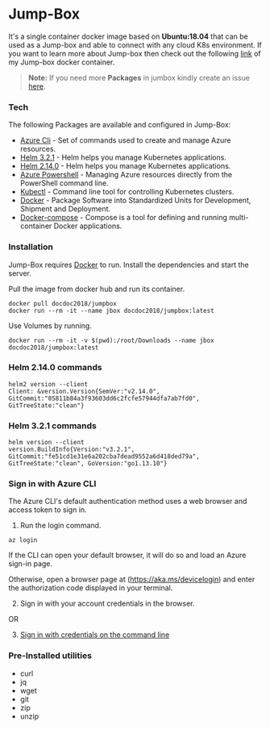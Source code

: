 # Jump-Box
It's a single container docker image based on **Ubuntu:18.04** that can be used as a Jump-box and able to connect with any cloud K8s environment.
If you want to learn more about Jump-box then check out the following [link](https://github.com/khalfan123/jumpbox/blob/master/readme.md) of my Jump-box docker container.

> **Note:** If you need more **Packages** in jumbox kindly create an issue [here](https://github.com/khalfan123/jumpbox/issues).

### Tech

The following Packages are available and configured in Jump-Box:

* [Azure Cli] - Set of commands used to create and manage Azure resources.
* [Helm 3.2.1] - Helm helps you manage Kubernetes applications.
* [Helm 2.14.0] - Helm helps you manage Kubernetes applications.
* [Azure Powershell] - Managing Azure resources directly from the PowerShell command line.
* [Kubectl] - Command line tool for controlling Kubernetes clusters.
* [Docker] - Package Software into Standardized Units for Development, Shipment and Deployment.
* [Docker-compose] - Compose is a tool for defining and running multi-container Docker applications.


### Installation

Jump-Box requires [Docker](https://docs.docker.com/engine/install/) to run.
Install the dependencies and start the server.

Pull the image from docker hub and run its container.

``` 
docker pull docdoc2018/jumpbox
docker run --rm -it --name jbox docdoc2018/jumpbox:latest
```
Use Volumes by running.
```
docker run --rm -it -v $(pwd):/root/Downloads --name jbox docdoc2018/jumpbox:latest
```
### Helm 2.14.0 commands
```
helm2 version --client
Client: &version.Version{SemVer:"v2.14.0", GitCommit:"05811b84a3f93603dd6c2fcfe57944dfa7ab7fd0", GitTreeState:"clean"}
```

### Helm 3.2.1 commands
```
helm version --client
version.BuildInfo{Version:"v3.2.1", GitCommit:"fe51cd1e31e6a202cba7dead9552a6d418ded79a", GitTreeState:"clean", GoVersion:"go1.13.10"}
```
### Sign in with Azure CLI
The Azure CLI's default authentication method uses a web browser and access token to sign in.
 1. Run the login command.
   ```
   az login
   ```
   If the CLI can open your default browser, it will do so and load an Azure sign-in page.

   Otherwise, open a browser page at (https://aka.ms/devicelogin) and enter the authorization code displayed in your terminal.

 2. Sign in with your account credentials in the browser.
 
 OR 

 3. [Sign in with credentials on the command line](https://docs.microsoft.com/en-us/cli/azure/authenticate-azure-cli?view=azure-cli-latest#sign-in-with-credentials-on-the-command-line) 


### Pre-Installed utilities
 - curl 
 - jq 
 - wget 
 - git 
 - zip 
 - unzip 



[//]: # (These are reference links used in the body of this note and get stripped out when the markdown processor does its job. There is no need to format nicely because it shouldn't be seen. Thanks SO - http://stackoverflow.com/questions/4823468/store-comments-in-markdown-syntax)


   [Azure Cli]: <https://docs.microsoft.com/en-us/cli/azure/what-is-azure-cli?view=azure-cli-latest>
   [Helm 3.2.1]: <https://helm.sh/>
   [Helm 2.14.0]: <https://helm.sh/>
   [Azure Powershell]: <https://docs.microsoft.com/en-us/powershell/azure/?view=azps-4.2.0>
   [Kubectl]: <https://kubernetes.io/docs/tasks/tools/install-kubectl/>
   [Docker]: <https://www.docker.com/>
   [Docker-compose]: <https://docs.docker.com/compose/>
 

